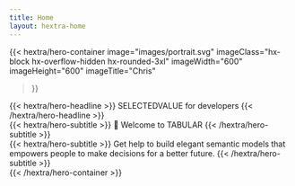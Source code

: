 ```yaml
---
title: Home
layout: hextra-home
---
```


{{< hextra/hero-container
  image="images/portrait.svg"
  imageClass="hx-block hx-overflow-hidden hx-rounded-3xl"
  imageWidth="600" imageHeight="600"
  imageTitle="Chris"
>}}
<div class="hx-mt-12 hx-mb-6">
{{< hextra/hero-headline >}}
  SELECTEDVALUE 
  for developers
{{< /hextra/hero-headline >}}
</div>

<div class="hx-mt-6 hx-mb-6">
{{< hextra/hero-subtitle >}}
  👋 Welcome to TABULAR
{{< /hextra/hero-subtitle >}}
</div>

<div class="hx-mt-6 hx-mb-6">
{{< hextra/hero-subtitle >}}
  Get help to build elegant semantic models that empowers people to 
  make decisions for a better future.
{{< /hextra/hero-subtitle >}}
</div>
{{< /hextra/hero-container >}}
